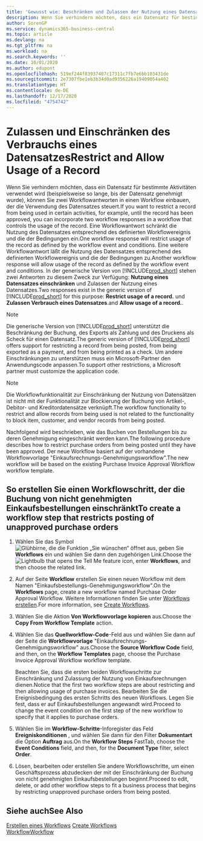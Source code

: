 ```yaml
---
title: 'Gewusst wie: Beschränken und Zulassen der Nutzung eines Datensatzes | Microsoft Docs'
description: Wenn Sie verhindern möchten, dass ein Datensatz für bestimmte Aktivitäten verwendet wird (beispielsweise so lange, bis der Datensatz genehmigt wurde), können Sie zwei Workflowantworten in einen Workflow einbauen, der die Verwendung des Datensatzes steuert.
author: SorenGP
ms.service: dynamics365-business-central
ms.topic: article
ms.devlang: na
ms.tgt_pltfrm: na
ms.workload: na
ms.search.keywords: ''
ms.date: 10/01/2020
ms.author: edupont
ms.openlocfilehash: 519ef244f83937407c17311c7fb7e6bb103431de
ms.sourcegitcommit: 2e7307fbe1eb3b34d0ad9356226a19409054a402
ms.translationtype: HT
ms.contentlocale: de-DE
ms.lasthandoff: 12/17/2020
ms.locfileid: "4754742"
---
```

# <a name="restrict-and-allow-usage-of-a-record"></a><span data-ttu-id="b16ad-103">Zulassen und Einschränken des Verbrauchs eines Datensatzes</span><span class="sxs-lookup"><span data-stu-id="b16ad-103">Restrict and Allow Usage of a Record</span></span>
<span data-ttu-id="b16ad-104">Wenn Sie verhindern möchten, dass ein Datensatz für bestimmte Aktivitäten verwendet wird (beispielsweise so lange, bis der Datensatz genehmigt wurde), können Sie zwei Workflowantworten in einen Workflow einbauen, der die Verwendung des Datensatzes steuert.</span><span class="sxs-lookup"><span data-stu-id="b16ad-104">If you want to restrict a record from being used in certain activities, for example, until the record has been approved, you can incorporate two workflow responses in a workflow that controls the usage of the record.</span></span> <span data-ttu-id="b16ad-105">Eine Workflowantwort schränkt die Nutzung des Datensatzes entsprechend des definierten Workflowereignis und die der Bedingungen ein.</span><span class="sxs-lookup"><span data-stu-id="b16ad-105">One workflow response will restrict usage of the record as defined by the workflow event and conditions.</span></span> <span data-ttu-id="b16ad-106">Eine weitere Workflowantwort läßt die Nutzung des Datensatzes entsprechend des definierten Workflowereignis und die der Bedingungen zu.</span><span class="sxs-lookup"><span data-stu-id="b16ad-106">Another workflow response will allow usage of the record as defined by the workflow event and conditions.</span></span> <span data-ttu-id="b16ad-107">In der generische Version von [!INCLUDE[prod_short](includes/prod_short.md)] stehen zwei Antworten zu diesem Zweck zur Verfügung: **Nutzung eines Datensatzes einschränken** und Zulassen der Nutzung eines Datensatzes.</span><span class="sxs-lookup"><span data-stu-id="b16ad-107">Two responses exist in the generic version of [!INCLUDE[prod_short](includes/prod_short.md)] for this purpose: **Restrict usage of a record.**</span></span> <span data-ttu-id="b16ad-108">und **Zulassen Verbrauch eines Datensatzes**.</span><span class="sxs-lookup"><span data-stu-id="b16ad-108">and **Allow usage of a record.**.</span></span>

> [!NOTE]  
>  <span data-ttu-id="b16ad-109">Die generische Version von [!INCLUDE[prod_short](includes/prod_short.md)] unterstützt die Beschränkung der Buchung, des Exports als Zahlung und des Druckens als Scheck für einen Datensatz.</span><span class="sxs-lookup"><span data-stu-id="b16ad-109">The generic version of [!INCLUDE[prod_short](includes/prod_short.md)] offers support for restricting a record from being posted, from being exported as a payment, and from being printed as a check.</span></span> <span data-ttu-id="b16ad-110">Um andere Einschränkungen zu unterstützen muss ein Microsoft-Partner den Anwendungscode anpassen.</span><span class="sxs-lookup"><span data-stu-id="b16ad-110">To support other restrictions, a Microsoft partner must customize the application code.</span></span>  

> [!NOTE]  
>  <span data-ttu-id="b16ad-111">Die Workflowfunktionalität zur Einschränkung der Nutzung von Datensätzen ist nicht mit der Funktionalität zur Blockierung der Buchung von Artikel-, Debitor- und Kreditordatensätze verknüpft.</span><span class="sxs-lookup"><span data-stu-id="b16ad-111">The workflow functionality to restrict and allow records from being used is not related to the functionality to block item, customer, and vendor records from being posted.</span></span>

<span data-ttu-id="b16ad-112">Nachfolgend wird beschrieben, wie das Buchen von Bestellungen bis zu deren Genehmigung eingeschränkt werden kann.</span><span class="sxs-lookup"><span data-stu-id="b16ad-112">The following procedure describes how to restrict purchase orders from being posted until they have been approved.</span></span> <span data-ttu-id="b16ad-113">Der neue Workflow basiert auf der vorhandene Workflowvorlage "Einkaufsrechnungs-Genehmigungsworkflow".</span><span class="sxs-lookup"><span data-stu-id="b16ad-113">The new workflow will be based on the existing Purchase Invoice Approval Workflow workflow template.</span></span>  

## <a name="to-create-a-workflow-step-that-restricts-posting-of-unapproved-purchase-orders"></a><span data-ttu-id="b16ad-114">So erstellen Sie einen Workflowschritt, der die Buchung von nicht genehmigten Einkaufsbestellungen einschränkt</span><span class="sxs-lookup"><span data-stu-id="b16ad-114">To create a workflow step that restricts posting of unapproved purchase orders</span></span>  
1. <span data-ttu-id="b16ad-115">Wählen Sie das Symbol ![Glühbirne, die die Funktion „Sie wünschen“ öffnet](media/ui-search/search_small.png "Was möchten Sie tun?") aus, geben Sie **Workflows** ein und wählen Sie dann den zugehörigen Link.</span><span class="sxs-lookup"><span data-stu-id="b16ad-115">Choose the ![Lightbulb that opens the Tell Me feature](media/ui-search/search_small.png "Tell me what you want to do") icon, enter **Workflows**, and then choose the related link.</span></span>  
2. <span data-ttu-id="b16ad-116">Auf der Seite **Workflow** erstellen Sie einen neuen Workflow mit dem Namen "Einkaufsbestellungs-Genehmigungsworkflow".</span><span class="sxs-lookup"><span data-stu-id="b16ad-116">On the **Workflows** page, create a new workflow named Purchase Order Approval Workflow.</span></span> <span data-ttu-id="b16ad-117">Weitere Informationen finden Sie unter [Workflows erstellen](across-how-to-create-workflows.md).</span><span class="sxs-lookup"><span data-stu-id="b16ad-117">For more information, see [Create Workflows](across-how-to-create-workflows.md).</span></span>  
3. <span data-ttu-id="b16ad-118">Wählen Sie die Aktion **Von Workflowvorlage kopieren** aus.</span><span class="sxs-lookup"><span data-stu-id="b16ad-118">Choose the **Copy From Workflow Template** action.</span></span>  
4. <span data-ttu-id="b16ad-119">Wählen Sie das **Quellworkflow-Code**-Feld aus und wählen Sie dann auf der Seite die **Workflowvorlage** "Einkaufsrechnungs-Genehmigungsworkflow" aus.</span><span class="sxs-lookup"><span data-stu-id="b16ad-119">Choose the **Source Workflow Code** field, and then, on the **Workflow Templates** page, choose the Purchase Invoice Approval Workflow workflow template.</span></span>  

     <span data-ttu-id="b16ad-120">Beachten Sie, dass die ersten beiden Workflowschritte zur Einschränkung und Zulassung der Nutzung von Einkaufsrechnungen dienen.</span><span class="sxs-lookup"><span data-stu-id="b16ad-120">Notice that the first two workflow steps are about restricting and then allowing usage of purchase invoices.</span></span> <span data-ttu-id="b16ad-121">Bearbeiten Sie die Ereignisbedingung des ersten Schritts des neuen Workflows. Legen Sie fest, dass er auf Einkaufsbestellungen angewandt wird.</span><span class="sxs-lookup"><span data-stu-id="b16ad-121">Proceed to change the event condition on the first step of the new workflow to specify that it applies to purchase orders.</span></span>  
5. <span data-ttu-id="b16ad-122">Wählen Sie im **Workflow-Schritte**-Inforegister das Feld **Ereigniskonditionen** , und wählen Sie dann für den Filter **Dokumentart** die Option **Auftrag** aus.</span><span class="sxs-lookup"><span data-stu-id="b16ad-122">On the **Workflow Steps** FastTab, choose the **Event Conditions** field, and then, for the **Document Type** filter, select **Order**.</span></span>  
6. <span data-ttu-id="b16ad-123">Lösen, bearbeiten oder erstellen Sie andere Workflowschritte, um einen Geschäftsprozess abzudecken der mit der Einschränkung der Buchung von nicht genehmigten Einkaufsbestellungen beginnt.</span><span class="sxs-lookup"><span data-stu-id="b16ad-123">Proceed to edit, delete, or add other workflow steps to fit a business process that begins by restricting unapproved purchase orders from being posted.</span></span>  

## <a name="see-also"></a><span data-ttu-id="b16ad-124">Siehe auch</span><span class="sxs-lookup"><span data-stu-id="b16ad-124">See Also</span></span>  
<span data-ttu-id="b16ad-125">[Erstellen eines Workflows](across-how-to-create-workflows.md) </span><span class="sxs-lookup"><span data-stu-id="b16ad-125">[Create Workflows](across-how-to-create-workflows.md) </span></span>  
[<span data-ttu-id="b16ad-126">Workflow</span><span class="sxs-lookup"><span data-stu-id="b16ad-126">Workflow</span></span>](across-workflow.md)   
